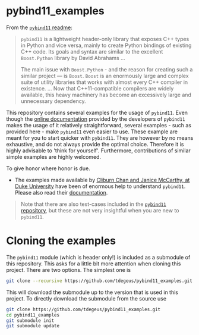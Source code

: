 # pybind11_examples

From the [`pybind11` readme](https://github.com/pybind/pybind11):

>   `pybind11` is a lightweight header-only library that exposes C++ types in Python and vice versa, mainly to create Python bindings of existing C++ code. Its goals and syntax are similar to the excellent `Boost.Python` library by David Abrahams ...
>
>   The main issue with `Boost.Python` - and the reason for creating such a similar project — is `Boost`. `Boost` is an enormously large and complex suite of utility libraries that works with almost every C++ compiler in existence. ... Now that C++11-compatible compilers are widely available, this heavy machinery has become an excessively large and unnecessary dependency.

This repository contains several examples for the usage of `pybind11`. Even though the [online documentation](http://pybind11.readthedocs.io) provided by the developers of `pybind11` makes the usage of it relatively straightforward, several examples - such as provided here - make `pybind11` even easier to use. These example are meant for you to start quicker with `pybind11`. They are however by no means exhaustive, and do not always provide the optimal choice. Therefore it is highly advisable to 'think for yourself'. Furthermore, contributions of similar simple examples are highly welcomed.

To give honor where honor is due.

*   The examples made available by [Cliburn Chan and Janice McCarthy, at Duke University](http://people.duke.edu/~ccc14/sta-663-2016/18G_C++_Python_pybind11.html) have been of enormous help to understand `pybind11`. Please also read their [documentation](http://people.duke.edu/~ccc14/sta-663-2016/18G_C++_Python_pybind11.html).

>   Note that there are also test-cases included in the [`pybind11` repository](https://github.com/pybind/pybind11), but these are not very insightful when you are new to `pybind11`.

# Cloning the examples

The `pybind11` module (which is header only!) is included as a submodule of this repository. This asks for a little bit more attention when cloning this project. There are two options. The simplest one is

```bash
git clone --recursive https://github.com/tdegeus/pybind11_examples.git
```

This will download the submodule up to the version that is used in this project. To directly download the submodule from the source use


```bash
git clone https://github.com/tdegeus/pybind11_examples.git
cd pybind11_examples
git submodule init
git submodule update
```

